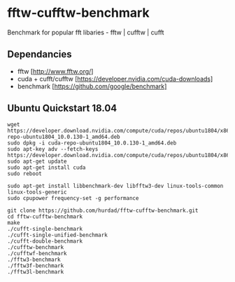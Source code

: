 # fftw-cufftw-benchmark

Benchmark for popular fft libaries - fftw | cufftw | cufft

## Dependancies
 * fftw [http://www.fftw.org/]
 * cuda + cufft/cufftw [https://developer.nvidia.com/cuda-downloads]
 * benchmark [https://github.com/google/benchmark]

## Ubuntu Quickstart 18.04
```
wget https://developer.download.nvidia.com/compute/cuda/repos/ubuntu1804/x86_64/cuda-repo-ubuntu1804_10.0.130-1_amd64.deb
sudo dpkg -i cuda-repo-ubuntu1804_10.0.130-1_amd64.deb
sudo apt-key adv --fetch-keys https://developer.download.nvidia.com/compute/cuda/repos/ubuntu1804/x86_64/7fa2af80.pub
sudo apt-get update
sudo apt-get install cuda
sudo reboot

sudo apt-get install libbenchmark-dev libfftw3-dev linux-tools-common linux-tools-generic
sudo cpupower frequency-set -g performance

git clone https://github.com/hurdad/fftw-cufftw-benchmark.git
cd fftw-cufftw-benchmark
make
./cufft-single-benchmark
./cufft-single-unified-benchmark
./cufft-double-benchmark
./cufftw-benchmark
./cufftwf-benchmark
./fftw3-benchmark
./fftw3f-benchmark
./fftw3l-benchmark
```
